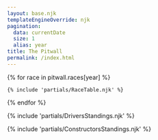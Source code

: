 ```yaml
---
layout: base.njk
templateEngineOverride: njk
pagination:
  data: currentDate
  size: 1
  alias: year
title: The Pitwall
permalink: /index.html
---
```

<section class="race-grid content-container content-tab" aria-hidden="false" role="tabpanel" aria-labelledby="race-results-button">
  {% for race in pitwall.races[year] %}

    {% include 'partials/RaceTable.njk' %}
  
  {% endfor %}
</section>

<section class="standings-data content-container content-tab" aria-hidden="true" role="tabpanel" aria-labelledby="standings-button">

  {% include 'partials/DriversStandings.njk' %}

  {% include 'partials/ConstructorsStandings.njk' %}

</section>
